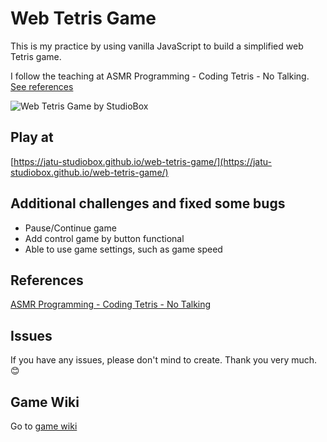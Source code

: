 # Web Tetris Game
This is my practice by using vanilla JavaScript to build a simplified web Tetris game.

I follow the teaching at ASMR Programming - Coding Tetris - No Talking. [See references](#references)

![Web Tetris Game by StudioBox](https://user-images.githubusercontent.com/43282496/185702681-3b71a7a7-bf91-495a-a8f9-56bcc1148b46.png)

## Play at
[https://jatu-studiobox.github.io/web-tetris-game/](https://jatu-studiobox.github.io/web-tetris-game/)

## Additional challenges and fixed some bugs
* Pause/Continue game
* Add control game by button functional
* Able to use game settings, such as game speed

## References
[ASMR Programming - Coding Tetris - No Talking](https://www.youtube.com/watch?v=h1-zQ0SSS6M)

## Issues
If you have any issues, please don't mind to create. Thank you very much. 😊

## Game Wiki
Go to [game wiki](https://github.com/jatu-studiobox/web-tetris-game/wiki)
